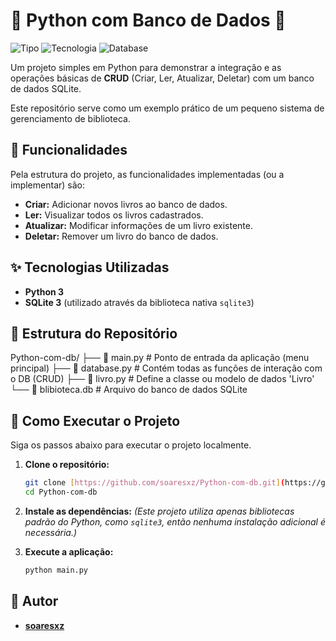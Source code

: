 # 🐍 Python com Banco de Dados 💾

![Tipo](https://img.shields.io/badge/tipo-exemplo_CRUD-blue)
![Tecnologia](https://img.shields.io/badge/python-3.x-blue?logo=python)
![Database](https://img.shields.io/badge/database-SQLite-blue?logo=sqlite)

Um projeto simples em Python para demonstrar a integração e as operações básicas de **CRUD** (Criar, Ler, Atualizar, Deletar) com um banco de dados SQLite.

Este repositório serve como um exemplo prático de um pequeno sistema de gerenciamento de biblioteca.

## 🎯 Funcionalidades

Pela estrutura do projeto, as funcionalidades implementadas (ou a implementar) são:

* **Criar:** Adicionar novos livros ao banco de dados.
* **Ler:** Visualizar todos os livros cadastrados.
* **Atualizar:** Modificar informações de um livro existente.
* **Deletar:** Remover um livro do banco de dados.

## ✨ Tecnologias Utilizadas

* **Python 3**
* **SQLite 3** (utilizado através da biblioteca nativa `sqlite3`)

## 📂 Estrutura do Repositório

Python-com-db/ ├── 📄 main.py # Ponto de entrada da aplicação (menu principal) ├── 📄 database.py # Contém todas as funções de interação com o DB (CRUD) ├── 📄 livro.py # Define a classe ou modelo de dados 'Livro' └── 💾 blibioteca.db # Arquivo do banco de dados SQLite


## 🚀 Como Executar o Projeto

Siga os passos abaixo para executar o projeto localmente.

1.  **Clone o repositório:**
    ```bash
    git clone [https://github.com/soaresxz/Python-com-db.git](https://github.com/soaresxz/Python-com-db.git)
    cd Python-com-db
    ```

2.  **Instale as dependências:**
    *(Este projeto utiliza apenas bibliotecas padrão do Python, como `sqlite3`, então nenhuma instalação adicional é necessária.)*

3.  **Execute a aplicação:**
    ```bash
    python main.py
    ```

## 👤 Autor

* **[soaresxz](https://github.com/soaresxz)**
